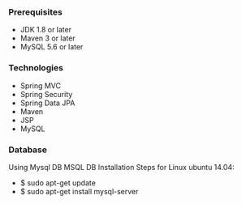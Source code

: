 ### Prerequisites
- JDK 1.8 or later
- Maven 3 or later
- MySQL 5.6 or later

### Technologies 
- Spring MVC
- Spring Security
- Spring Data JPA
- Maven
- JSP
- MySQL
### Database
Using Mysql DB 
MSQL DB Installation Steps for Linux ubuntu 14.04:
- $ sudo apt-get update
- $ sudo apt-get install mysql-server

